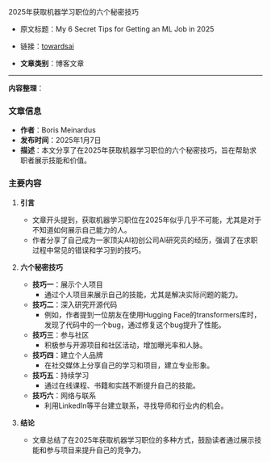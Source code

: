 2025年获取机器学习职位的六个秘密技巧 
- 原文标题：My 6 Secret Tips for Getting an ML Job in 2025 
- 链接：[towardsai](https://towardsai.net/p/artificial-intelligence/my-6-secret-tips-for-getting-an-ml-job-in-2025?ref=dailydev)

- **文章类别**：博客文章 

---
**内容整理**：

### 文章信息
- **作者**：Boris Meinardus
- **发布时间**：2025年1月7日
- **描述**：本文分享了在2025年获取机器学习职位的六个秘密技巧，旨在帮助求职者展示技能和价值。

### 主要内容
1. **引言**
   - 文章开头提到，获取机器学习职位在2025年似乎几乎不可能，尤其是对于不知道如何展示自己能力的人。
   - 作者分享了自己成为一家顶尖AI初创公司AI研究员的经历，强调了在求职过程中常见的错误和学习到的技巧。

2. **六个秘密技巧**
   - **技巧一**：展示个人项目
     - 通过个人项目来展示自己的技能，尤其是解决实际问题的能力。
   - **技巧二**：深入研究开源代码
     - 例如，作者提到一位朋友在使用Hugging Face的transformers库时，发现了代码中的一个bug，通过修复这个bug提升了性能。
   - **技巧三**：参与社区
     - 积极参与开源项目和社区活动，增加曝光率和人脉。
   - **技巧四**：建立个人品牌
     - 在社交媒体上分享自己的学习和项目，建立专业形象。
   - **技巧五**：持续学习
     - 通过在线课程、书籍和实践不断提升自己的技能。
   - **技巧六**：网络与联系
     - 利用LinkedIn等平台建立联系，寻找导师和行业内的机会。

3. **结论**
   - 文章总结了在2025年获取机器学习职位的多种方式，鼓励读者通过展示技能和参与项目来提升自己的竞争力。

